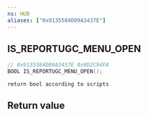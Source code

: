 ```yaml
---
ns: HUD
aliases: ["0x9135584D09A3437E"]
---
```

## IS_REPORTUGC_MENU_OPEN

```c
// 0x9135584D09A3437E 0x9D2C94FA
BOOL IS_REPORTUGC_MENU_OPEN();
```

```
return bool according to scripts  
```


## Return value
